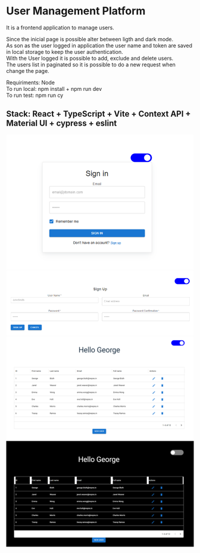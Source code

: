 # User Management Platform

It is a frontend application to manage users.

Since the inicial page is possible alter between ligth and dark mode.  
As son as the user logged in application the user name and token are saved in local storage to keep the user authentication.  
With the User logged it is possible to add, exclude and delete users.  
The users list in paginated so it is possible to do a new request when change the page.

Requiriments: Node  
To run local: npm install + npm run dev  
To run test: npm run cy

## Stack: React + TypeScript + Vite + Context API + Material UI + cypress + eslint

![alt text](image-2.png)
![alt text](image-3.png)
![alt text](image.png)
![alt text](image-1.png)

